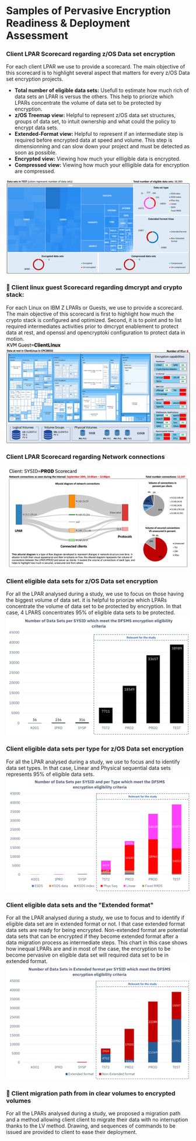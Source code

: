 # Samples of Pervasive Encryption Readiness & Deployment Assessment

### Client LPAR Scorecard regarding z/OS Data set encryption
  For each client LPAR we use to provide a scorecard. The main objective of this scorecard is to highlight several aspect that matters for every z/OS Data set encryption projects.
  * **Total number of eligible data sets:** Usefull to estimate how much rich of data sets an LPAR is versus the others. This help to priorize which LPARs concentrate the volume of data set to be protected by encryption.
  * **z/OS Treemap view:** Helpful to represent z/OS data set structures, groups of data set, to intuit ownership and what could the policy to encrypt data sets.
  * **Extended-Format view:** Helpful to represent if an intermediate step is required before encrypted data at speed and volume. This step is dimensionning and can slow down your project and must be detected as soon as possible.
  * **Encrypted view:** Viewing how much your ellligible data is encrypted.
  * **Compressed view:** Viewing how much your ellligible data for encryption are compressed.

  ![alt text](https://github.com/guikarai/PERA/blob/master/IMAGES/pera-scorecard.png)

### :penguin: Client linux guest Scorecard regarding dmcrypt and crypto stack:
For each Linux on IBM Z LPARs or Guests, we use to provide a scorecard. The main objective of this scorecard is first to highlight how much the crypto stack is configured and optimized. Second, it is to point and to list required intermediates activities prior to dmcrypt enablement to protect data at rest, and openssl and opencryptoki configuration to protect data in motion.
 ![alt text](https://github.com/guikarai/PERA/blob/master/IMAGES/perda-linux-scorecard.png)

### Client LPAR Scorecard regarding Network connections
  ![alt text](https://github.com/guikarai/PERA/blob/master/IMAGES/pera-score-card-zert.png)

### Client eligible data sets for z/OS Data set encryption
For all the LPAR analysed during a study, we use to focus on those having the biggest volume of data set. it is helpful to priorize which LPARs concentrate the volume of data set to be protected by encryption. In that case, 4 LPARS concentrates 95% of eligible data sets to be protected.
  ![alt text](https://github.com/guikarai/PERA/blob/master/IMAGES/pera-dataset.png)

### Client eligible data sets per type for z/OS Data set encryption
For all the LPAR analysed during a study, we use to focus and to identify data set types. In that case, Linear and Physical sequential data sets represents 95% of eligible data sets.
  ![alt text](https://github.com/guikarai/PERA/blob/master/IMAGES/pera-per-type.png)

### Client eligible data sets and the "Extended format"
For all the LPAR analysed during a study, we use to focus and to identify if eligible data set are in extended format or not. I that case extended format data sets are ready for being encrypted. Non-extended format are potential data sets that can be encrypted if they become extended format after a data migration process as intermediate steps. This chart in this case shows how inequal LPARs are and in most of the case, the encryption to be become pervasive on eligible data set will required data set to be in extended format.
  ![alt text](https://github.com/guikarai/PERA/blob/master/IMAGES/pera-extended.png)

### :penguin: Client migration path from in clear volumes to encrypted volumes
For all the LPARs analysed during a study, we proposed a migration path and a method allowing client client to migrate their data with no interruption thanks to the LV method. Drawing, and sequences of commands to be issued are provided to client to ease their deployment.
